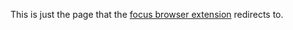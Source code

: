 This is just the page that the [focus browser extension](https://github.com/PandaDiestro/Focus) redirects to.
